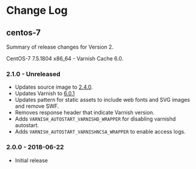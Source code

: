 # Change Log

## centos-7

Summary of release changes for Version 2.

CentOS-7 7.5.1804 x86_64 - Varnish Cache 6.0.

### 2.1.0 - Unreleased

- Updates source image to [2.4.0](https://github.com/jdeathe/centos-ssh/releases/tag/2.4.0).
- Updates Varnish to [6.0.1](https://github.com/varnishcache/varnish-cache/blob/varnish-6.0.1/doc/changes.rst)
- Updates pattern for static assets to include web fonts and SVG images and remove SWF.
- Removes response header that indicate Varnish version.
- Adds `VARNISH_AUTOSTART_VARNISHD_WRAPPER` for disabling varnishd autostart.
- Adds `VARNISH_AUTOSTART_VARNISHNCSA_WRAPPER` to enable access logs.

### 2.0.0 - 2018-06-22

- Initial release